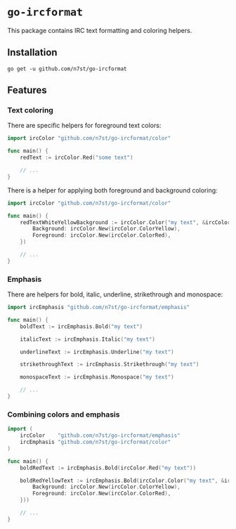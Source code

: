 # `go-ircformat`

This package contains IRC text formatting and coloring helpers.

## Installation

```
go get -u github.com/n7st/go-ircformat
```

## Features

### Text coloring

There are specific helpers for foreground text colors:

```go
import ircColor "github.com/n7st/go-ircformat/color"

func main() {
    redText := ircColor.Red("some text")

    // ...
}
```

There is a helper for applying both foreground and background coloring:

```go
import ircColor "github.com/n7st/go-ircformat/color"

func main() {
    redTextWhiteYellowBackground := ircColor.Color("my text", &ircColor.Colors{
        Background: ircColor.New(ircColor.ColorYellow),
        Foreground: ircColor.New(ircColor.ColorRed),
    })

    // ...
}
```

### Emphasis

There are helpers for bold, italic, underline, strikethrough and monospace:

```go
import ircEmphasis "github.com/n7st/go-ircformat/emphasis"

func main() {
    boldText := ircEmphasis.Bold("my text")

    italicText := ircEmphasis.Italic("my text")

    underlineText := ircEmphasis.Underline("my text")

    strikethroughText := ircEmphasis.Strikethrough("my text")

    monospaceText := ircEmphasis.Monospace("my text")

    // ...
}
```

### Combining colors and emphasis

```go
import (
    ircColor    "github.com/n7st/go-ircformat/emphasis"
    ircEmphasis "github.com/n7st/go-ircformat/color"
)

func main() {
    boldRedText := ircEmphasis.Bold(ircColor.Red("my text"))

    boldRedYellowText := ircEmphasis.Bold(ircColor.Color("my text", &ircColor.Colors{
        Background: ircColor.New(ircColor.ColorYellow),
        Foreground: ircColor.New(ircColor.ColorRed),
    }))

    // ...
}
```
